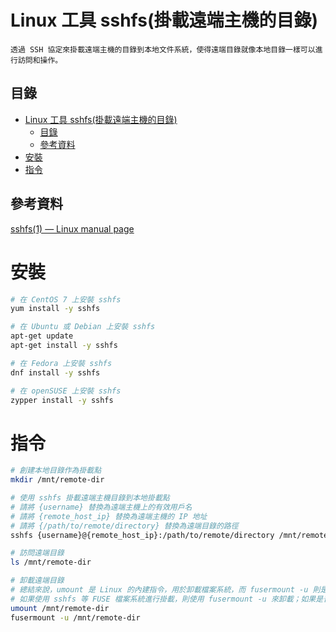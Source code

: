 # Linux 工具 sshfs(掛載遠端主機的目錄)

```
透過 SSH 協定來掛載遠端主機的目錄到本地文件系統，使得遠端目錄就像本地目錄一樣可以進行訪問和操作。
```

## 目錄

- [Linux 工具 sshfs(掛載遠端主機的目錄)](#linux-工具-sshfs掛載遠端主機的目錄)
	- [目錄](#目錄)
	- [參考資料](#參考資料)
- [安裝](#安裝)
- [指令](#指令)

## 參考資料

[sshfs(1) — Linux manual page](https://man7.org/linux/man-pages/man1/sshfs.1.html)

# 安裝

```bash
# 在 CentOS 7 上安裝 sshfs
yum install -y sshfs

# 在 Ubuntu 或 Debian 上安裝 sshfs
apt-get update
apt-get install -y sshfs

# 在 Fedora 上安裝 sshfs
dnf install -y sshfs

# 在 openSUSE 上安裝 sshfs
zypper install -y sshfs
```

# 指令

```bash
# 創建本地目錄作為掛載點
mkdir /mnt/remote-dir

# 使用 sshfs 掛載遠端主機目錄到本地掛載點
# 請將 {username} 替換為遠端主機上的有效用戶名
# 請將 {remote_host_ip} 替換為遠端主機的 IP 地址
# 請將 {/path/to/remote/directory} 替換為遠端目錄的路徑
sshfs {username}@{remote_host_ip}:/path/to/remote/directory /mnt/remote-dir

# 訪問遠端目錄
ls /mnt/remote-dir

# 卸載遠端目錄
# 總結來說，umount 是 Linux 的內建指令，用於卸載檔案系統，而 fusermount -u 則是針對 FUSE 檔案系統的卸載指令。
# 如果使用 sshfs 等 FUSE 檔案系統進行掛載，則使用 fusermount -u 來卸載；如果是普通的檔案系統，則使用 umount 來卸載。
umount /mnt/remote-dir
fusermount -u /mnt/remote-dir
```
